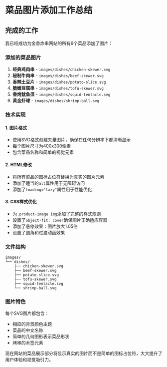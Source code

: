 # 菜品图片添加工作总结

## 完成的工作

我已经成功为金香炸串网站的所有6个菜品添加了图片：

### 添加的菜品图片

1. **经典鸡肉串** - `images/dishes/chicken-skewer.svg`
2. **秘制牛肉串** - `images/dishes/beef-skewer.svg`  
3. **香辣土豆片** - `images/dishes/potato-slice.svg`
4. **脆嫩豆腐串** - `images/dishes/tofu-skewer.svg`
5. **香烤鱿鱼须** - `images/dishes/squid-tentacle.svg`
6. **黄金虾球** - `images/dishes/shrimp-ball.svg`

### 技术实现

#### 1. 图片格式
- 使用SVG格式创建矢量图片，确保在任何分辨率下都清晰显示
- 每个图片尺寸为400x300像素
- 包含菜品名称和简单的视觉元素

#### 2. HTML修改
- 将所有菜品的图标占位符替换为真实的图片元素
- 添加了适当的`alt`属性用于无障碍访问
- 添加了`loading="lazy"`属性用于性能优化

#### 3. CSS样式优化
- 为`.product-image img`添加了完整的样式规则
- 设置了`object-fit: cover`确保图片正确适应容器
- 添加了悬停效果：图片放大1.05倍
- 设置了圆角和过渡动画效果

### 文件结构

```
images/
└── dishes/
    ├── chicken-skewer.svg
    ├── beef-skewer.svg
    ├── potato-slice.svg
    ├── tofu-skewer.svg
    ├── squid-tentacle.svg
    └── shrimp-ball.svg
```

### 图片特色

每个SVG图片都包含：
- 相应的背景颜色主题
- 菜品的中文名称
- 简单的几何图形表示菜品形状
- 烤串的木签元素

现在网站的菜品展示部分将显示真实的图片而不是简单的图标占位符，大大提升了用户体验和视觉吸引力。